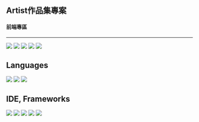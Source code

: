 <h2>Artist作品集專案</h2>
<h4>前端專區</h4>
<hr>
<a href="https://github.com/Chenchen-GitHub-812"><img src="https://img.shields.io/badge/Member-Chenchen-orange"/></a>
<a href="https://github.com/DannyTan8x"><img src="https://img.shields.io/badge/Danny%20Tan-brightgreen"/></a>
<a href="https://github.com/EvanceK"><img src="https://img.shields.io/badge/Evance.K-brown"/></a>
<a href="https://github.com/jack23h67"><img src="https://img.shields.io/badge/jack23h67-yellow"/></a>
<a href="https://github.com/Chenchen-GitHub-812"><img src="https://img.shields.io/badge/YangYang890120%20-blue"/></a>
<h2>Languages</h2>
<a href=""><img src="https://img.shields.io/badge/javascript- ES6-blue?logo=javascript"/></a>
<a href=""><img src="https://img.shields.io/badge/html5-white?logo=html5"/></a>
<a href=""><img src="https://img.shields.io/badge/CSS3-yellow?logo=css3"/></a>

<h2>IDE, Frameworks</h2>
<a href="https://legacy.reactjs.org/"><img src="https://img.shields.io/badge/react- 18.3.1-blue?logo=react"/></a>
<a href="https://vitejs.dev/"><img src="https://img.shields.io/badge/vitejs- v5.47-blue?logo=vite"/></a>
<a href="https://nodejs.org/zh-tw"><img src="https://img.shields.io/badge/Node.js- v20.17.0-blue?logo=nodedotjs"/></a>
<a href="https://nodejs.org/zh-tw"><img src="https://img.shields.io/badge/bootstrap- v5.3.3-fuchsia?logo=bootstrap"/></a>
<a href="https://www.figma.com"><img src="https://img.shields.io/badge/figma- v2024-red?logo=figma"/></a>

